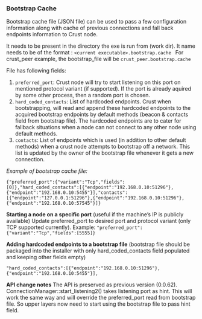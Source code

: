 ### Bootstrap Cache
Bootstrap cache file (JSON file) can be used to pass a few configuration information along with cache of previous connections and fall back endpoints information to Crust node.

It needs to be present in the directory the exe is run from (work dir). It name needs to be of the format :
`<current executable>.bootstrap.cache `
For crust_peer example, the bootstrap_file will be `crust_peer.bootstrap.cache`

File has following fields:
1. `preferred_port`: Crust node will try to start listening on this port on mentioned protocol variant (if supported). If the port is already aquired by some other process, then a random port is chosen.
2.  `hard_coded_contacts`: List of hardcoded endpoints. Crust when bootstrapping, will read and append these hardcoded endpoints to the acquired bootstrap endpoints by default methods (beacon & contacts field from bootstrap file). The hardcoded endpoints are to cater for fallback situations when a node can not connect to any other node using default methods.
3.  `contacts`: List of endpoints which is used (in addition to other default methods) when a crust node attempts to bootstrap off a network. This list is updated by the owner of the bootstrap file whenever it gets a new connection.

*Example of bootstrap cache file:*
```
{"preferred_port":{"variant":"Tcp","fields":[0]},"hard_coded_contacts":[{"endpoint":"192.168.0.10:51296"},{"endpoint":"192.168.0.10:5455"}],"contacts":[{"endpoint":"127.0.0.1:51296"},{"endpoint":"192.168.0.10:51296"},{"endpoint":"192.168.0.10:57545"}]}
```

**Starting a node on a specific port** (useful if the machine’s IP is publicly available)
Update preferred_port to desired port and protocol variant (only TCP supported currently).
Example:  ``` "preferred_port":{"variant":"Tcp","fields":[5555]} ```

**Adding hardcoded endpoints to a bootstrap file** (bootstrap file should be packaged into the installer with only hard_coded_contacts field populated and keeping other fields empty)

```
"hard_coded_contacts":[{"endpoint":"192.168.0.10:51296"},{"endpoint":"192.168.0.10:5455"}],
```

**API change notes**
The API is preserved as previous version (0.0.62). ConnectionManager::start_listening2()  takes listening port as hint. This will work the same way and will override the preferred_port read from bootstrap file. So upper layers now need to start using the bootstrap file to pass hint field.
